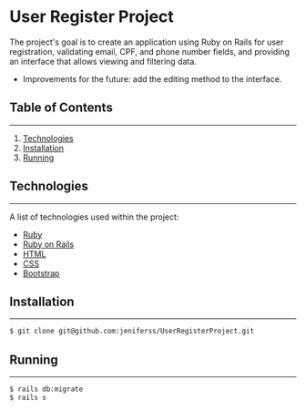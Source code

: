 # User Register Project

The project's goal is to create an application using Ruby on Rails for user registration, validating email, CPF, and phone number fields, and providing an interface that allows viewing and filtering data.

* Improvements for the future: add the editing method to the interface.

## Table of Contents

***
1. [Technologies](#technologies)
2. [Installation](#installation)
3. [Running](#running)

## Technologies

***
A list of technologies used within the project:

* [Ruby](https://www.ruby-lang.org/pt/)
* [Ruby on Rails](https://rubyonrails.org)
* [HTML](https://developer.mozilla.org/pt-BR/docs/Web/HTML)
* [CSS](https://developer.mozilla.org/pt-BR/docs/Learn/Getting_started_with_the_web/CSS_basics)
* [Bootstrap](https://getbootstrap.com)

## Installation
***

```bash
$ git clone git@github.com:jeniferss/UserRegisterProject.git
```

## Running
***

```bash
$ rails db:migrate
$ rails s
```
